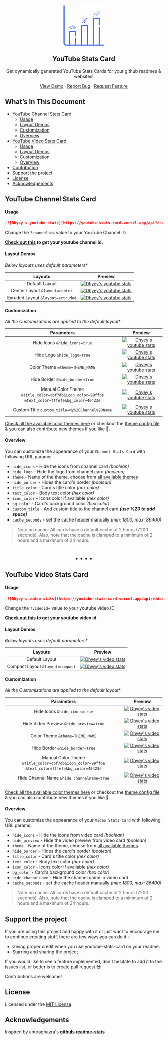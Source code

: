 <p align="center">
    <img width="130px" src="https://raw.githubusercontent.com/dhyeythumar/impression/master/youtube_stats_card_assets/icon.svg" align="center" alt="YouTube Stats Card" />
    <h2 align="center">YouTube Stats Card</h2>
    <p align="center">Get dynamically generated YouTube Stats Cards for your github readmes &amp; websites!</p>
</p>

<p align="center">
    <a href="https://youtube-stats-card.vercel.app/api?channelid=UCpKizIKSk8ga_LCI3e3GUig&layout=center&cache_seconds=14400">View Demo</a>
    ·
    <a href="https://github.com/Dhyeythumar/youtube-stats-card/issues/new/choose">Report Bug</a>
    ·
    <a href="https://github.com/Dhyeythumar/youtube-stats-card/issues/new/choose">Request Feature</a>
</p>

## What’s In This Document

-   [YouTube Channel Stats Card](#youtube-channel-stats-card)
    -   [Usage](#channel-usage)
    -   [Layout Demos](#channel-layout-demos)
    -   [Customization](#channel-customization)
    -   [Overview](#channel-overview)
-   [YouTube Video Stats Card](#youtube-video-stats-card)
    -   [Usage](#video-usage)
    -   [Layout Demos](#video-layout-demos)
    -   [Customization](#video-customization)
    -   [Overview](#video-overview)
-   [Contribution](./CONTRIBUTING.md)
-   [Support the project](#support-the-project)
-   [License](#license)
-   [Acknowledgements](#acknowledgements)

## YouTube Channel Stats Card

#### **<p id="channel-usage">Usage</p>**

```md
[![Dhyey's youtube stats](https://youtube-stats-card.vercel.app/api?channelid=UCpKizIKSk8ga_LCI3e3GUig)](https://www.youtube.com/channel/UCpKizIKSk8ga_LCI3e3GUig)
```

Change the `?channelid=` value to your YouTube Channel ID.

**[Check out this](https://github.com/Dhyeythumar/youtube-stats-card/discussions/1) to get your youtube channel id.**

#### **<p id="channel-layout-demos">Layout Demos</p>**

_Below layouts uses default parameters_\*

|              Layouts              |                                                                                                          Preview                                                                                                          |
| :-------------------------------: | :-----------------------------------------------------------------------------------------------------------------------------------------------------------------------------------------------------------------------: |
|          Default Layout           |         [![Dhyey's youtube stats](https://youtube-stats-card.vercel.app/api?channelid=UCpKizIKSk8ga_LCI3e3GUig&cache_seconds=86400)](https://www.youtube.com/channel/UCpKizIKSk8ga_LCI3e3GUig?sub_confirmation=1)         |
|  Center Layout `&layout=center`   |  [![Dhyey's youtube stats](https://youtube-stats-card.vercel.app/api?channelid=UCpKizIKSk8ga_LCI3e3GUig&layout=center&cache_seconds=86400)](https://www.youtube.com/channel/UCpKizIKSk8ga_LCI3e3GUig?sub_confirmation=1)  |
| Exruded Layout `&layout=extruded` | [![Dhyey's youtube stats](https://youtube-stats-card.vercel.app/api?channelid=UCpKizIKSk8ga_LCI3e3GUig&layout=extruded&cache_seconds=86400)](https://www.youtube.com/channel/UCpKizIKSk8ga_LCI3e3GUig?sub_confirmation=1) |

#### **<p id="channel-customization">Customization</p>**

_All the Customizations are applied to the default layout_\*

|                                             Parameters                                              |                                                                                                                                     Preview                                                                                                                                      |
| :-------------------------------------------------------------------------------------------------: | :------------------------------------------------------------------------------------------------------------------------------------------------------------------------------------------------------------------------------------------------------------------------------: |
|                                    Hide Icons `&hide_icons=true`                                    |                            [![Dhyey's youtube stats](https://youtube-stats-card.vercel.app/api?channelid=UCpKizIKSk8ga_LCI3e3GUig&hide_icons=true&cache_seconds=86400)](https://www.youtube.com/channel/UCpKizIKSk8ga_LCI3e3GUig?sub_confirmation=1)                             |
|                                     Hide Logo `&hide_logo=true`                                     |                             [![Dhyey's youtube stats](https://youtube-stats-card.vercel.app/api?channelid=UCpKizIKSk8ga_LCI3e3GUig&hide_logo=true&cache_seconds=86400)](https://www.youtube.com/channel/UCpKizIKSk8ga_LCI3e3GUig?sub_confirmation=1)                             |
|                                   Color Theme `&theme=THEME_NAME`                                   |                            [![Dhyey's youtube stats](https://youtube-stats-card.vercel.app/api?channelid=UCpKizIKSk8ga_LCI3e3GUig&theme=dark_pink&cache_seconds=86400)](https://www.youtube.com/channel/UCpKizIKSk8ga_LCI3e3GUig?sub_confirmation=1)                             |
|                                   Hide Border `&hide_border=true`                                   |                            [![Dhyey's youtube stats](https://youtube-stats-card.vercel.app/api?channelid=UCpKizIKSk8ga_LCI3e3GUig&hide_border=true&cache_seconds=86400)](https://www.youtube.com/channel/UCpKizIKSk8ga_LCI3e3GUig?sub_confirmation=1)                            |
| Manual Color Theme `&title_color=cbf7db&icon_color=99ffbe`<br/>`&text_color=fffefe&bg_color=40423e` | [![Dhyey's youtube stats](https://youtube-stats-card.vercel.app/api?channelid=UCpKizIKSk8ga_LCI3e3GUig&title_color=cbf7db&icon_color=99ffbe&text_color=fffefe&bg_color=40423e&cache_seconds=86400)](https://www.youtube.com/channel/UCpKizIKSk8ga_LCI3e3GUig?sub_confirmation=1) |
|                           Custom Title `custom_title=My%20Channel%20Name`                           |                [![Dhyey's youtube stats](https://youtube-stats-card.vercel.app/api?channelid=UCpKizIKSk8ga_LCI3e3GUig&custom_title=My%20Channel%20Name%20Here&cache_seconds=86400)](https://www.youtube.com/channel/UCpKizIKSk8ga_LCI3e3GUig?sub_confirmation=1)                 |

[Check all the available color themes here](./themes/README.md) or checkout the [theme config file](./themes/index.js) & you can also contribute new themes if you like 🙂.

#### **<p id="channel-overview">Overview</p>**

You can customize the appearance of your `Channel Stats Card` with following URL params:

-   `hide_icons` - Hide the icons from channel card _(boolean)_
-   `hide_logo` - Hide the logo from channel card _(boolean)_
-   `theme` - Name of the theme, choose from [all available themes](./themes/README.md)
-   `hide_border` - Hides the card's border _(boolean)_
-   `title_color` - Card's title color _(hex color)_
-   `text_color` - Body text color _(hex color)_
-   `icon_color` - Icons color if available _(hex color)_
-   `bg_color` - Card's background color _(hex color)_
-   `custom_title` - Add custom title to the channel card **_(use %20 to add space)_**
-   `cache_seconds` - set the cache header manually _(min: 1800, max: 86400)_

> Note on cache: All cards have a default cache of 2 hours (7200 seconds). Also, note that the cache is clamped to a minimum of 2 hours and a maximum of 24 hours.

<p style="font-weigth:700; font-size:18px;color:" align="center">
<br/>&bull; &bull; &bull; &bull;
</p>

## YouTube Video Stats Card

#### **<p id="video-usage">Usage</p>**

```md
[![Dhyey's video stats](https://youtube-stats-card.vercel.app/api/video?videoid=4vwZNTagHsQ)](https://youtu.be/4vwZNTagHsQ)
```

Change the `?videoid=` value to your youtube video ID.

**[Check out this](https://github.com/Dhyeythumar/youtube-stats-card/discussions/2) to get your youtube video id.**

#### **<p id="video-layout-demos">Layout Demos</p>**

_Below layouts uses default parameters_\*

|             Layouts              |                                                                            Preview                                                                             |
| :------------------------------: | :------------------------------------------------------------------------------------------------------------------------------------------------------------: |
|          Default Layout          |        [![Dhyey's video stats](https://youtube-stats-card.vercel.app/api/video?videoid=4vwZNTagHsQ&cache_seconds=86400)](https://youtu.be/4vwZNTagHsQ)         |
| Compact Layout `&layout=compact` | [![Dhyey's video stats](https://youtube-stats-card.vercel.app/api/video?videoid=4vwZNTagHsQ&layout=compact&cache_seconds=86400)](https://youtu.be/4vwZNTagHsQ) |

#### **<p id="video-customization">Customization</p>**

_All the Customizations are applied to the default layout_\*

|                                             Parameters                                              |                                                                                                        Preview                                                                                                         |
| :-------------------------------------------------------------------------------------------------: | :--------------------------------------------------------------------------------------------------------------------------------------------------------------------------------------------------------------------: |
|                                    Hide Icons `&hide_icons=true`                                    |                            [![Dhyey's video stats](https://youtube-stats-card.vercel.app/api/video?videoid=4vwZNTagHsQ&hide_icons=true&cache_seconds=86400)](https://youtu.be/4vwZNTagHsQ)                             |
|                               Hide Video Preview `&hide_preview=true`                               |                           [![Dhyey's video stats](https://youtube-stats-card.vercel.app/api/video?videoid=4vwZNTagHsQ&hide_preview=true&cache_seconds=86400)](https://youtu.be/4vwZNTagHsQ)                            |
|                                   Color Theme `&theme=THEME_NAME`                                   |                            [![Dhyey's video stats](https://youtube-stats-card.vercel.app/api/video?videoid=4vwZNTagHsQ&theme=dark_pink&cache_seconds=86400)](https://youtu.be/4vwZNTagHsQ)                             |
|                                   Hide Border `&hide_border=true`                                   |                            [![Dhyey's video stats](https://youtube-stats-card.vercel.app/api/video?videoid=4vwZNTagHsQ&hide_border=true&cache_seconds=86400)](https://youtu.be/4vwZNTagHsQ)                            |
| Manual Color Theme `&title_color=cbf7db&icon_color=99ffbe`<br/>`&text_color=fffefe&bg_color=40423e` | [![Dhyey's video stats](https://youtube-stats-card.vercel.app/api/video?videoid=4vwZNTagHsQ&title_color=cbf7db&icon_color=99ffbe&text_color=fffefe&bg_color=40423e&cache_seconds=86400)](https://youtu.be/4vwZNTagHsQ) |
|                             Hide Channel Name `&hide_channelname=true`                              |                         [![Dhyey's video stats](https://youtube-stats-card.vercel.app/api/video?videoid=4vwZNTagHsQ&hide_channelname=true&cache_seconds=86400)](https://youtu.be/4vwZNTagHsQ)                          |

[Check all the available color themes here](./themes/README.md) or checkout the [theme config file](./themes/index.js) & you can also contribute new themes if you like 🙂.

#### **<p id="video-overview">Overview</p>**

You can customize the appearance of your `Video Stats Card` with following URL params:

-   `hide_icons` - Hide the icons from video card _(boolean)_
-   `hide_preview` - Hide the video preview from video card _(boolean)_
-   `theme` - Name of the theme, choose from [all available themes](./themes/README.md)
-   `hide_border` - Hides the card's border _(boolean)_
-   `title_color` - Card's title color _(hex color)_
-   `text_color` - Body text color _(hex color)_
-   `icon_color` - Icons color if available _(hex color)_
-   `bg_color` - Card's background color _(hex color)_
-   `hide_channelname` - Hide the channel name in video card
-   `cache_seconds` - set the cache header manually _(min: 1800, max: 86400)_

> Note on cache: All cards have a default cache of 2 hours (7200 seconds). Also, note that the cache is clamped to a minimum of 2 hours and a maximum of 24 hours.

## Support the project

If you are using this project and happy with it or just want to encourage me to continue creating stuff, there are few ways you can do it :-

-   Giving proper credit when you use youtube-stats-card on your readme.
-   Starring and sharing the project.

If you would like to see a feature implemented, don't hesitate to add it to the issues list, or better is to create pull request 😎

Contributions are welcome!

## License

Licensed under the [MIT License](./LICENSE).

## Acknowledgements

Inspired by anuraghazra's [**github-readme-stats**](https://github.com/anuraghazra/github-readme-stats)
